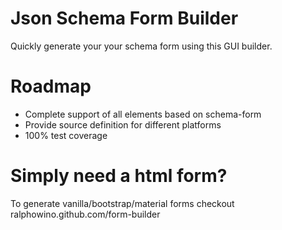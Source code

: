 # Json Schema Form Builder

Quickly generate your your schema form using this GUI builder.

# Roadmap

- Complete support of all elements based on schema-form
- Provide source definition for different platforms
- 100% test coverage

# Simply need a html form?
To generate vanilla/bootstrap/material forms checkout ralphowino.github.com/form-builder